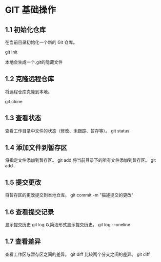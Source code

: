 # GIT 基础操作
## 1.1 初始化仓库
在当前目录初始化一个新的 Git 仓库。

git init

本地会生成一个.git的隐藏文件
## 1.2 克隆远程仓库
将远程仓库克隆到本地。

git clone <repository-url>
## 1.3 查看状态
查看工作目录中文件的状态（修改、未跟踪、暂存等）。
git status
## 1.4 添加文件到暂存区
将指定文件添加到暂存区。
git add <file>
将当前目录下的所有文件添加到暂存区。
git add .
## 1.5 提交更改
将暂存区的更改提交到本地仓库。
git commit -m "描述提交的更改"
## 1.6 查看提交记录
显示提交历史
git log
以简洁形式显示提交历史。
git log --oneline
## 1.7 查看差异
查看工作区与暂存区之间的差异。
git diff
比较两个分支之间的差异。
git diff <branch1> <branch2>
